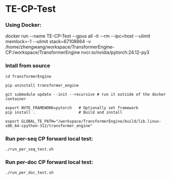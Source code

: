 # TE-CP-Test

### Using Docker:
docker run --name TE-CP-Test --gpus all -it --rm --ipc=host --ulimit memlock=-1 --ulimit stack=67108864 -v /home/zhengwang/workspace/TransformerEngine-CP:/workspace/TransformerEngine  nvcr.io/nvidia/pytorch:24.12-py3 


### Intall from source
```
cd TransformerEngine

pip uninstall transformer_engine

git submodule update --init --recursive # run it outside of the docker container
 
export NVTE_FRAMEWORK=pytorch   # Optionally set framework
pip install .                   # Build and install

export GLOBAL_TE_PATH="/workspace/TransformerEngine/build/lib.linux-x86_64-cpython-312/transformer_engine"
```

### Run per-seq CP forward local test:
```
./run_per_seq_test.sh
```

### Run per-doc CP forward local test:
```
./run_per_doc_test.sh
```
